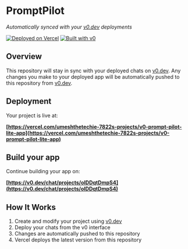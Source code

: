 # PromptPilot

*Automatically synced with your [v0.dev](https://v0.dev) deployments*

[![Deployed on Vercel](https://img.shields.io/badge/Deployed%20on-Vercel-black?style=for-the-badge&logo=vercel)](https://vercel.com/umeshthetechie-7822s-projects/v0-prompt-pilot-lite-app)
[![Built with v0](https://img.shields.io/badge/Built%20with-v0.dev-black?style=for-the-badge)](https://v0.dev/chat/projects/olDDqtDmpS4)

## Overview

This repository will stay in sync with your deployed chats on [v0.dev](https://v0.dev).
Any changes you make to your deployed app will be automatically pushed to this repository from [v0.dev](https://v0.dev).

## Deployment

Your project is live at:

**[https://vercel.com/umeshthetechie-7822s-projects/v0-prompt-pilot-lite-app](https://vercel.com/umeshthetechie-7822s-projects/v0-prompt-pilot-lite-app)**

## Build your app

Continue building your app on:

**[https://v0.dev/chat/projects/olDDqtDmpS4](https://v0.dev/chat/projects/olDDqtDmpS4)**

## How It Works

1. Create and modify your project using [v0.dev](https://v0.dev)
2. Deploy your chats from the v0 interface
3. Changes are automatically pushed to this repository
4. Vercel deploys the latest version from this repository
